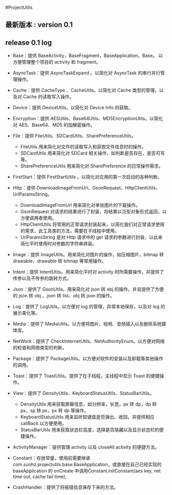 #ProjectUtils

## 最新版本 : version 0.1


## release 0.1 log
* Base：提供 BaseActivity，BaseFragment，BaseApplication，Base。 以方便管理整个项目的 activity 和 fragment。

* AsyncTask：提供 AsyncTaskExpand 。以简化对 AsyncTask 的串行并行管理操作。

* Cache：提供 CacheType 、CacheUtils。以简化对 Cache 类型的管理，以及对 Cache 的读取写入操作。

* Device：提供 DeviceUtils。以简化对 Device Info  的获取。

* Encryption：提供 AESUtils、Base64Utils、MD5EncryptionUtils。以简化对 AES、Base64、MD5 的加解密操作。

* File：提供 FileUtils、SDCardUtils、SharePreferenceUtils。
	* FileUtils 用来简化对文件的读取写入和获取文件信息时的操作。
	* SDCardUtils 用来简化对 SDCard 相关操作，如判断是否存在，是否可写等。
	* SharePreferenceUtils 用来简化对 SharePreference 的日常操作需求。

* FirstStart：提供 FirstStartUtils 。以简化对应用的第一次启动的各种判断。

* Http：提供 DownloadImageFromUrl、GsonRequest、HttpClientUtils、UrlParamsString。
	* DownloadImageFromUrl 用来简化对单张图片的下载操作。
	* GsonRequest 对请求的结果进行了封装，将结果以泛型对象形式返回，以方便调用者使用。
	* HttpClientUtils 将常用的正常请求封装起来，以简化我们对正常请求使用的需求，此工具类的方法，需要在子线程中使用。
	* UrlParamsString 是对 Http 请求中的 get 请求的参数进行封装，以此来简化平时使用时对参数的字符串拼装。

* Image：提供 ImageUtils。用来简化对图片的操作，如压缩图片，bitmap 转 drawable，drawable 转 bitmap 等常用操作。

* Intent：提供 IntentUtils。用来简化平时对 activity 时所需要操作，并提供了传参以及不传参的跳转方式。

* Json：提供了 GsonUtils。用来简化对 json 转 obj 的操作。并且提供了方便的 json 转 obj 、json 转 list、obj 转 json 的操作。

* Log：提供了 LogUtils。以方便对 log 的管理，异常本地保存，以及对 log 的展示美化等。

* Media：提供了 MediaUtils。以方便将图片、视频、音频插入以及删除系统媒体库。

* NetWork：提供了 CheckInternetUtils、NetAuthorityEnum。以方便对网络的检查和网络类型的判断。

* Package：提供了 PackageUtils。以方便对软件的安装以及卸载等其他操作的调用。

* Toast：提供了 ToastUtils。提供了在子线程，主线程中显示 Toast 的便捷操作。

* View：提供了 DensityUtils、KeyboardStatusUtils、StatusBarUtils。
	* DensityUtils 用来获取屏幕信息，如分辨率，长宽，px 转 dp，dp 转 px，sp 转 px，px 转 dp 等操作。
	* KeyboardStatusUtils 用来监听软键盘是否弹出、收回，并提供相应 callBack 以方便使用。
	* StatusBarUtils 用来获取状态栏高度，选择是否隐藏以及显示状态栏的便捷操作。

* ActivityManager：提供管理 activity 以及 closeAll activity 的便捷方法。

* Constant：存放常量，使用前需要继承 com.sunhz.projectutils.base.BaseApplication，或直接在自己已经实现的 baseApplication 的 onCreate 中调用Constant.initConstant(aes key, net time out, cache fail time);

* CrashHandler：提供了将报错信息保存下来的方法。
